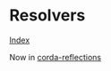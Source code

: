 # Resolvers 
[Index](Index.md)

Now in [corda-reflections](../../corda-reflections/docs/Resolvers.md)